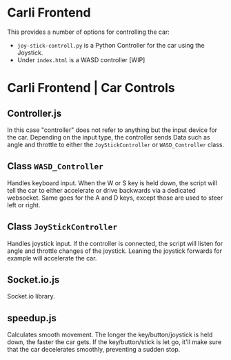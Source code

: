 # Carli Frontend
This provides a number of options for controlling the car:
- `joy-stick-controll.py` is a Python Controller for the car using the Joystick.
- Under `index.html` is a WASD controller [WIP]

# Carli Frontend | Car Controls

## Controller.js
In this case "controller" does not refer to anything but the input device for the car. Depending on the input type, the controller sends Data such as angle and throttle to either the `JoyStickController`  or `WASD_Controller` class.

## Class `WASD_Controller`
Handles keyboard input. When the W or S key is held down, the script will tell the car to either accelerate or drive backwards via a dedicated websocket. Same goes for the A and D keys, except those are used to steer left or right.

## Class `JoyStickController`
Handles joystick input. If the controller is connected, the script will listen for angle and throttle changes of the joystick. Leaning the joystick forwards for example will accelerate the car.

## Socket.io.js
Socket.io library.

## speedup.js
Calculates smooth movement. The longer the key/button/joystick is held down, the faster the car gets. If the key/button/stick is let go, it'll make sure that the car decelerates smoothly, preventing a sudden stop.
